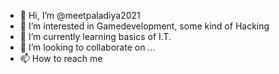 - 👋 Hi, I’m @meetpaladiya2021
- 👀 I’m interested in Gamedevelopment, some kind of Hacking
- 🌱 I’m currently learning basics of I.T.
- 💞️ I’m looking to collaborate on ...
- 📫 How to reach me 

<!---
meetpaladiya2021/meetpaladiya2021 is a ✨ special ✨ repository because its `README.md` (this file) appears on your GitHub profile.
You can click the Preview link to take a look at your changes.
--->
